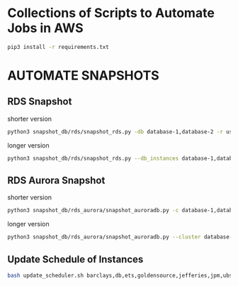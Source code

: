 # Collections of Scripts to Automate Jobs in AWS

```bash
pip3 install -r requirements.txt
```

# AUTOMATE SNAPSHOTS

## RDS Snapshot
shorter version
```bash
python3 snapshot_db/rds/snapshot_rds.py -db database-1,database-2 -r us-east-1

```
longer version
```bash
python3 snapshot_db/rds/snapshot_rds.py --db_instances database-1,database-2 --region us-east-1
```
## RDS Aurora Snapshot
shorter version
```bash
python3 snapshot_db/rds_aurora/snapshot_auroradb.py -c database-1,database-2 -r us-east-1
```

longer version
```bash
python3 snapshot_db/rds_aurora/snapshot_auroradb.py --cluster database-1,database-2 --region us-east-1
```

## Update Schedule of Instances
```bash
bash update_scheduler.sh barclays,db,ets,goldensource,jefferies,jpm,ubs 00:00 23:59
```